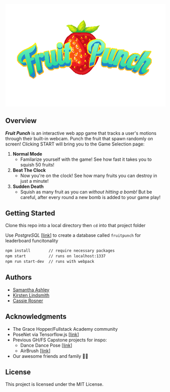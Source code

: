 <p align="center">
  <img src="public/assets/FruitPunch.gif" alt="Fruit Punch" />
</p>

## Overview

**_Fruit Punch_** is an interactive web app game that tracks a user's motions through their built-in webcam. Punch the fruit that spawn randomly on screen! Clicking START will bring you to the Game Selection page:

1.  **Normal Mode**
    * Familarize yourself with the game! See how fast it takes you to squish 50 fruits!
2.  **Beat The Clock**
    * Now you're on the clock! See how many fruits you can destroy in just a minute!
3.  **Sudden Death**
    * Squish as many fruit as you can _without hitting a bomb!_ But be careful, after every round a new bomb is added to your game play!

## Getting Started

Clone this repo into a local directory then `cd` into that project folder

Use _PostgreSQL_ [[link](https://www.postgresql.org/)] to create a database called `fruitpunch` for leaderboard funcitonality

```bash
npm install        // require necessary packages
npm start          // runs on localhost:1337
npm run start-dev  // runs with webpack
```

## Authors

* [Samantha Ashley](https://github.com/smashley729)
* [Kirsten Lindsmith](https://github.com/kirstenlindsmith)
* [Cassie Rosner](https://github.com/cerosner)

## Acknowledgments

* The Grace Hopper/Fullstack Academy community
* PoseNet via Tensorflow.js [[link](https://github.com/tensorflow/tfjs-models/tree/master/posenet)]
* Previous GH/FS Capstone projects for inspo:
  * Dance Dance Pose [[link](https://github.com/dancing-karaoke/Dance-Dance-Pose)]
  * AirBrush [[link](https://github.com/bananalark/airbrush)]
* Our awesome friends and family 💖💫

## License

This project is licensed under the MIT License.
